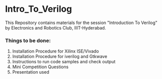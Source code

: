 # Intro_To_Verilog

This Repository contains materials for the session "Introduction To Verilog" by Electronics and Robotics Club, IIIT-Hyderabad.

### Things to be done:
1. Installation Procedure for Xilinx ISE/Vivado
2. Installation Procedure for iverilog and Gtkwave
3. Instructions to run code samples and check output 
4. Mini Competition Questions
5. Presentation used